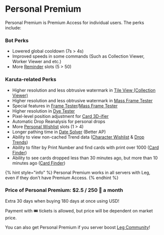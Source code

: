 # Personal Premium

Personal Premium is Premium Access for individual users. The perks include:

### Bot Perks

* Lowered global cooldown (7s > 4s)
* Improved speeds in some commands (Such as Collection Viewer, Worker Viewer and etc.)
* More [Reminder](../../useful-utilities/reminders.md) slots (5 > 50)

### Karuta-related Perks

* Higher resolution and less obtrusive watermark in [Tile View (Collection Viewer)](../../karuta-utilities/card-collection-utilities/collection-viewer.md)
* Higher resolution and less obtrusive watermark in [Mass Frame Tester](../../karuta-utilities/card-utilities/frame-tester/mass-frame-tester.md)
* Special features in [Frame Tester](../../karuta-utilities/card-utilities/frame-tester/)/[Mass Frame Tester](../../karuta-utilities/card-utilities/frame-tester/mass-frame-tester.md)
* Higher resolution in [Dye Tester](../../karuta-utilities/dye-utilities/dye-tester.md)
* Pixel-level position adjustment for [Card 3D-ifier](../../karuta-utilities/card-utilities/card-3d-ifier.md)
* Automatic Drop Reanalysis for personal drops
* More [Personal Wishlist](../../karuta-utilities/character-tools/personal-wishlist.md) slots (1 > 4)
* Longer pathing time in [Date Solver](../../karuta-utilities/date-solver.md) (Better AP)
* Ability to view non-cached Trend data ([Character Wishlist](../../karuta-utilities/statistics-and-data/character-wishlist-trends.md) & [Drop Trends](../../karuta-utilities/statistics-and-data/drop-trends.md))
* Ability to filter by Print Number and find cards with print over 1000 ([Card Finder](../../karuta-utilities/character-tools/card-finder.md))
* Ability to see cards dropped less than 30 minutes ago, but more than 10 minutes ago ([Card Finder](https://app.gitbook.com/s/0OfyDder0TDbYepM9qYh/\~/changes/mD86N3jg3ajgpkYiHwBT/karuta-utilities/character-tools/card-finder))

{% hint style="info" %}
Personal Premium works in all servers with Leg, even if they don't have Premium Access.
{% endhint %}

### Price of Personal Premium: $2.5 / 250 💎 a month

Extra 30 days when buying 180 days at once using USD!

Payment with 🎟 tickets is allowed, but price will be dependent on market price.

You can also get Personal Premium if you server boost [Leg Community](https://discord.gg/SRWDAk7VnN)!
